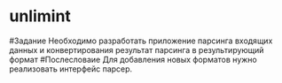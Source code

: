 # unlimint
#Задание
Необходимо разработать приложение парсинга входящих данных и конвертирования результат парсинга в результирующий формат
#Послесловаие
Для добавления новых форматов нужно реализовать интерфейс парсер.
